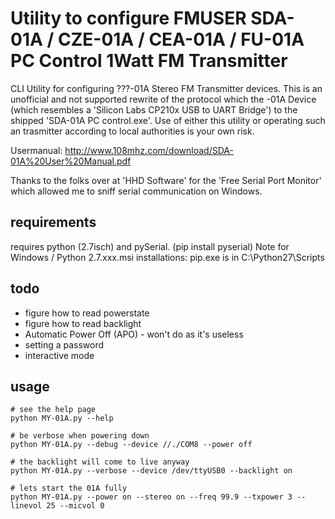 # Utility to configure FMUSER SDA-01A / CZE-01A / CEA-01A / FU-01A PC Control 1Watt FM Transmitter
CLI Utility for configuring ???-01A Stereo FM Transmitter devices.
This is an unofficial and not supported rewrite of the protocol which the -01A Device (which resembles a 'Silicon Labs CP210x USB to UART Bridge') to the shipped 'SDA-01A PC control.exe'.
Use of either this utility or operating such an trasmitter according to local authorities is your own risk.

Usermanual: http://www.108mhz.com/download/SDA-01A%20User%20Manual.pdf

Thanks to the folks over at 'HHD Software' for the 'Free Serial Port Monitor' which allowed me to sniff serial communication on Windows.

## requirements
requires python (2.7isch) and pySerial. (pip install pyserial)
Note for Windows / Python 2.7.xxx.msi installations: pip.exe is in C:\Python27\Scripts

## todo
- figure how to read powerstate
- figure how to read backlight
- Automatic Power Off (APO) - won't do as it's useless
- setting a password
- interactive mode

## usage
```
# see the help page
python MY-01A.py --help

# be verbose when powering down
python MY-01A.py --debug --device //./COM8 --power off

# the backlight will come to live anyway
python MY-01A.py --verbose --device /dev/ttyUSB0 --backlight on

# lets start the 01A fully
python MY-01A.py --power on --stereo on --freq 99.9 --txpower 3 --linevol 25 --micvol 0
```
